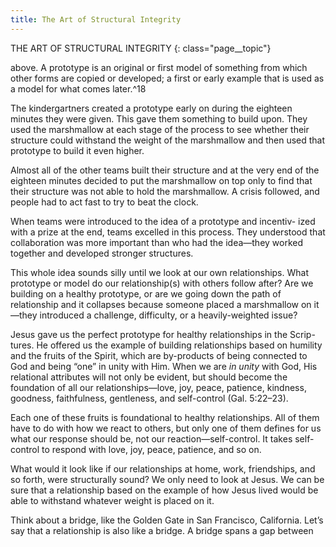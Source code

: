 ```yaml
---
title: The Art of Structural Integrity
---
```

THE ART OF STRUCTURAL INTEGRITY
{: class="page__topic"}

above. A prototype is an original or first model of something from which other
forms are copied or developed; a first or early example that is used as a model
for what comes later.^18

The kindergartners created a prototype early on during the eighteen
minutes they were given. This gave them something to build upon. They used
the marshmallow at each stage of the process to see whether their structure
could withstand the weight of the marshmallow and then used that prototype
to build it even higher.

Almost all of the other teams built their structure and at the very end of
the eighteen minutes decided to put the marshmallow on top only to find that
their structure was not able to hold the marshmallow. A crisis followed, and
people had to act fast to try to beat the clock.

When teams were introduced to the idea of a prototype and incentiv-
ized with a prize at the end, teams excelled in this process. They understood
that collaboration was more important than who had the idea—they worked
together and developed stronger structures.

This whole idea sounds silly until we look at our own relationships. What
prototype or model do our relationship(s) with others follow after? Are we
building on a healthy prototype, or are we going down the path of relationship
and it collapses because someone placed a marshmallow on it—they introduced
a challenge, difficulty, or a heavily-weighted issue?

Jesus gave us the perfect prototype for healthy relationships in the Scrip-
tures. He offered us the example of building relationships based on humility and
the fruits of the Spirit, which are by-products of being connected to God and
being “one” in unity with Him. When we are _in unity_ with God, His relational
attributes will not only be evident, but should become the foundation of all
our relationships—love, joy, peace, patience, kindness, goodness, faithfulness,
gentleness, and self-control (Gal. 5:22–23).

Each one of these fruits is foundational to healthy relationships. All of
them have to do with how we react to others, but only one of them defines
for us what our response should be, not our reaction—self-control. It takes
self-control to respond with love, joy, peace, patience, and so on.

What would it look like if our relationships at home, work, friendships,
and so forth, were structurally sound? We only need to look at Jesus. We can be
sure that a relationship based on the example of how Jesus lived would be able
to withstand whatever weight is placed on it.

Think about a bridge, like the Golden Gate in San Francisco, California.
Let’s say that a relationship is also like a bridge. A bridge spans a gap between